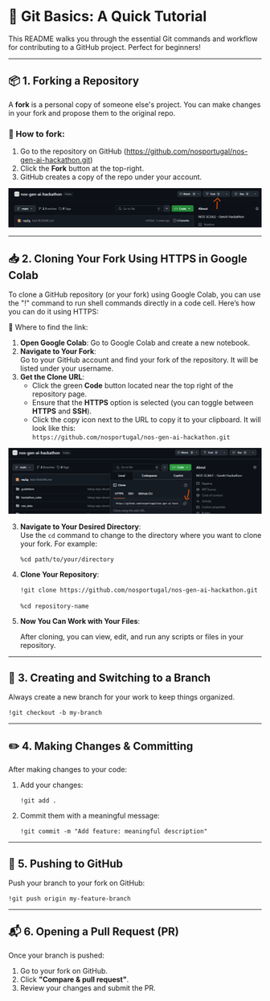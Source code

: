 # 🌱 Git Basics: A Quick Tutorial

This README walks you through the essential Git commands and workflow for contributing to a GitHub project. Perfect for beginners!

---

## 📦 1. Forking a Repository

A **fork** is a personal copy of someone else's project. You can make changes in your fork and propose them to the original repo.

### 🔧 How to fork:

1. Go to the repository on GitHub (https://github.com/nosportugal/nos-gen-ai-hackathon.git)
2. Click the **Fork** button at the top-right.
3. GitHub creates a copy of the repo under your account.

![My Feature](fork.png)

---

## 📥 2. Cloning Your Fork Using HTTPS in Google Colab

To clone a GitHub repository (or your fork) using Google Colab, you can use the "!" command to run shell commands directly in a code cell. Here’s how you can do it using HTTPS:

🔗 Where to find the link:
1. **Open Google Colab**:
    Go to Google Colab and create a new notebook.
2. **Navigate to Your Fork**:  
   Go to your GitHub account and find your fork of the repository. It will be listed under your username.
2. **Get the Clone URL**:  
   - Click the green **Code** button located near the top right of the repository page.
   - Ensure that the **HTTPS** option is selected (you can toggle between **HTTPS** and **SSH**).
   - Click the copy icon next to the URL to copy it to your clipboard. It will look like this:  
     `https://github.com/nosportugal/nos-gen-ai-hackathon.git`

![My Feature](clone.png)

3. **Navigate to Your Desired Directory**:  
   Use the `cd` command to change to the directory where you want to clone your fork. For example:
   ```
   %cd path/to/your/directory
    ```
4. **Clone Your Repository**:
    ```
    !git clone https://github.com/nosportugal/nos-gen-ai-hackathon.git

    %cd repository-name
    ```
5. **Now You Can Work with Your Files**:

    After cloning, you can view, edit, and run any scripts or files in your repository.

---

## 🌿 3. Creating and Switching to a Branch

Always create a new branch for your work to keep things organized.

```
!git checkout -b my-branch
```

---

## ✏️ 4. Making Changes & Committing

After making changes to your code:

1. Add your changes:
    ```
    !git add .
    ```
2. Commit them with a meaningful message:
    ```
    !git commit -m "Add feature: meaningful description"
    ```
---

## 🚀 5. Pushing to GitHub

Push your branch to your fork on GitHub:

```
!git push origin my-feature-branch
```

---

## 📬 6. Opening a Pull Request (PR)

Once your branch is pushed:

1. Go to your fork on GitHub.
2. Click **"Compare & pull request"**.
3. Review your changes and submit the PR.
